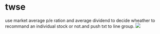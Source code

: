 # twse
use market average p/e ration and average dividend to decide wheather to recommand an individual stock or not.and push txt to line group.
<img src='https://drive.google.com/uc?export=view&id=117dxeWH8bDFbbmHmgRJLNq1OZkd0Geje'>
